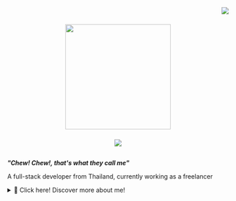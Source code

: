 <div align="right">
  <img src="https://visitor-badge.laobi.icu/badge?page_id=chewji9875.chewji9875&left_text=Travelers"  />
</div>

###
<div align="center">
  <img height="240" src="https://github.com/Chewji9875/Chewji9875/assets/126886556/90bc96d4-d1bc-41bc-8521-7090b73a6997"  />
</div>

###
<div align="center">
  <a href="https://youtu.be/2qBlE2-WL60"><img src="https://github.com/Chewji9875/Chewji9875/assets/126886556/9998d614-d5ae-4d26-a8a2-fe294893aebc"/>
  </a>
</div>



###
<h2></h2>

***"Chew! Chew!, that's what they call me"***

A full-stack developer from Thailand, currently working as a freelancer
<details>
    <summary>📜 Click here! Discover more about me!</summary>

###

<h2> My skills  </h2>

### Web technologies 🧑‍💻
- JavaScript
- TypeScript
- React
- Vue
- HTML, CSS, Tailwind
- PHP
- Laravel
- SQL

### Designs 🎨
- Figma
- Visio

### Tools ⚙️
- JetBrains
- Docker
- Github


### Languages 🌎

| Language | Proficiency |
| -------- | ----------- |
| English  | B1          |
| Thai     | Native      |

<h2 align="left"> My Projects </h2>

### About mobile phone 🌟
Will update it soon

<h2 align="left"> Contacts </h2>

<div align="left">
  <a href="https://youtu.be/2qBlE2-WL60" target="_blank">
    <img src="https://img.shields.io/static/v1?message=Gmail&logo=gmail&label=&color=D14836&logoColor=white&labelColor=&style=for-the-badge" height="25" alt="gmail logo"  />
  </a>
</div>

</details>
<h2></h2>


